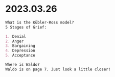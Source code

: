 # 2023.03.26

```md ankiMe
What is the Kübler-Ross model?
5 Stages of Grief:

1. Denial
2. Anger
3. Bargaining
4. Depression
5. Acceptance
```

```md ankiMe
Where is Waldo?
Waldo is on page 7. Just look a little closer!
```
